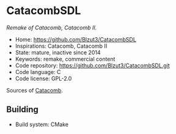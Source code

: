 # CatacombSDL

_Remake of Catacomb, Catacomb II._

- Home: https://github.com/Blzut3/CatacombSDL
- Inspirations: Catacomb, Catacomb II
- State: mature, inactive since 2014
- Keywords: remake, commercial content
- Code repository: https://github.com/Blzut3/CatacombSDL.git
- Code language: C
- Code license: GPL-2.0

Sources of [Catacomb](https://github.com/CatacombGames/TheCatacomb).

## Building

- Build system: CMake
